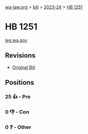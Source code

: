[wa-law.org](/) > [bill](/bill/) > [2023-24](/bill/2023-24/) > [HB 1251](/bill/2023-24/hb/1251/)

# HB 1251
[leg.wa.gov](https://app.leg.wa.gov/billsummary?BillNumber=1251&Year=2023&Initiative=false)

## Revisions
* [Original Bill](1/)

## Positions
### 25 👍 - Pro

### 0 👎 - Con

### 0 ❓ - Other

